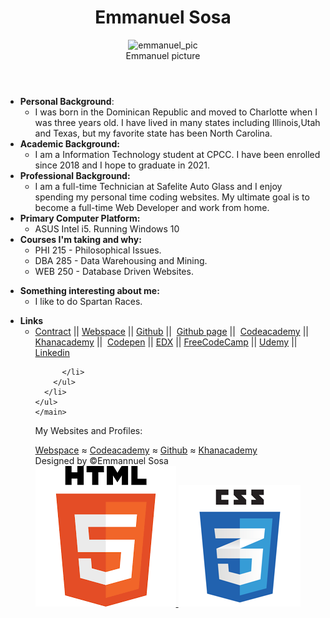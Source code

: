 <!doctype html>
<html lang="en">
  <head>
		<meta charset="utf-8">
		<meta name="viewport" content="width=device-width, initial-scale=1, shrink-to-fit=no">
		<link rel="stylesheet" type="text/css" href="~/styles/default.css">
		<link rel="stylesheet" href="https://stackpath.bootstrapcdn.com/bootstrap/4.1.3/css/bootstrap.min.css" integrity="sha384-MCw98/SFnGE8fJT3GXwEOngsV7Zt27NXFoaoApmYm81iuXoPkFOJwJ8ERdknLPMO" crossorigin="anonymous">
	 <!-- jQuery first, then Popper.js, then Bootstrap JS -->
		<!-- <script src="https://code.jquery.com/jquery-3.3.1.slim.min.js" integrity="sha384-q8i/X+965DzO0rT7abK41JStQIAqVgRVzpbzo5smXKp4YfRvH+8abtTE1Pi6jizo" crossorigin="anonymous"></script>
		<script src="https://cdnjs.cloudflare.com/ajax/libs/popper.js/1.14.3/umd/popper.min.js" integrity="sha384-ZMP7rVo3mIykV+2+9J3UJ46jBk0WLaUAdn689aCwoqbBJiSnjAK/l8WvCWPIPm49" crossorigin="anonymous"></script>
		<script src="https://stackpath.bootstrapcdn.com/bootstrap/4.1.3/js/bootstrap.min.js" integrity="sha384-ChfqqxuZUCnJSK3+MXmPNIyE6ZbWh2IMqE241rYiqJxyMiZ6OW/JmZQ5stwEULTy" crossorigin="anonymous"></script>
	   -->
	   <title>
			Emmanuel Sosa
	   </title>
  </head>
  <body>
    <header>
		<h1 >Emmanuel Sosa</h1>
		<figure >
			<img  src="~/Images/emmanuelheadshot-reduced.jpg" alt="emmanuel_pic"/>
			<figcaption> Emmanuel picture</figcaption>
			</figure>
	</header>
	<main>
		<ul>
			<li><strong>Personal Background</strong>:
				<ul>
					<li> I was born in the Dominican Republic and moved to Charlotte when I was three years old. I have lived in many states including Illinois,Utah and Texas, but my favorite state has been North Carolina.</li>
				</ul>
			</li>
			<li><strong>Academic Background:</strong>
				<ul>
					<li>I am a Information Technology student at CPCC. I have been enrolled since 2018 and I hope to graduate in 2021.</li>
				</ul>
			</li>
			<li><strong>Professional Background:</strong>
				<ul>
					<li>I am a full-time Technician at Safelite Auto Glass and I enjoy spending my personal time coding websites. My ultimate goal is to become a full-time Web Developer and work from home.</li>
				</ul>
			</li>
			<li><strong>Primary Computer Platform:</strong>
				<ul>
					<li>ASUS Intel i5. Running Windows 10 </li>
				</ul>
			</li>
			<li><strong>Courses I'm taking and why:</strong>
				<ul>
					<li>PHI 215 - Philosophical Issues. </li>
					<li>DBA 285 - Data Warehousing and Mining.</li>
					<li>WEB 250 - Database Driven Websites. </li>
				</ul>
			</li>
        </ul>
		<ul>
			<li><strong>Something interesting about me:</strong>
				<ul>
					<li>I like to do Spartan Races.</li>
				</ul>
			</li>
		</ul>
    <ul>
      <li> <strong>Links</strong>
        <ul>
          <li>
            <a href="contract_web250.html" target="_blank">Contract</a> ||
            <a href="http://students.cpcc.edu/~esosa001/" target="_blank">Webspace</a> ||
            <a href="https://github.com/sosaeman" target="_blank" >Github</a> || 
            <a href="https://sosaeman.github.io/" target="_blank">Github page</a> || 
            <a href="https://www.codecademy.com/profiles/sosaeman" target="_blank">Codeacademy</a> || 
            <a href="https://www.khanacademy.org/profile/kaid_160596572643861877219824/#" target="_blank">Khanacademy</a> || 
            <a href="https://codepen.io/dashboard/" target="_blank">Codepen</a> ||
            <a href="https://profile.edx.org/u/sosaeman" target="_blank">EDX</a> ||
            <a href="https://www.freecodecamp.org/fccfb2f88cd-896f-4742-9875-4bbdd846f7ac" target="_blank">FreeCodeCamp</a> ||
            <a href="https://www.udemy.com/user/emmanuel-sosa/" target="_blank">Udemy</a> ||
            <a href="https://www.linkedin.com/in/emmanuel-sosa/" target="_blank">Linkedin</a>

          </li>
        </ul>
      </li>
    </ul>
	</main>

   <footer>
   <P>My Websites and Profiles:</p> 
	<a href ="http://students.cpcc.edu/~esosa001/" target="_blank">Webspace</a> 
	&asymp; 
	<a href="https://www.codecademy.com/sosaeman" target="_blank">Codeacademy</a>
	&asymp;
	<a href="https://github.com/sosaeman" target="_blank">Github</a>
	&asymp;
    <a href="//www.khanacademy.org/profile/kaid_160596572643861877219824/#" target="_blank">Khanacademy</a>
     <br/>Designed by &copy;Emmannuel Sosa
       <br/>
		<a  href="http://validator.w3.org/check?uri=referer" target="blank">
			<img class="validator" src="images/html5.png" alt="html5_validator"/>
		</a>
		<a  href="http://jigsaw.w3.org/css-validator/check/referer" target="blank">
			<img class="validator" src="images/css3.png" alt="css_validator"/>
		</a>
   </footer>
   </body>
</html>
